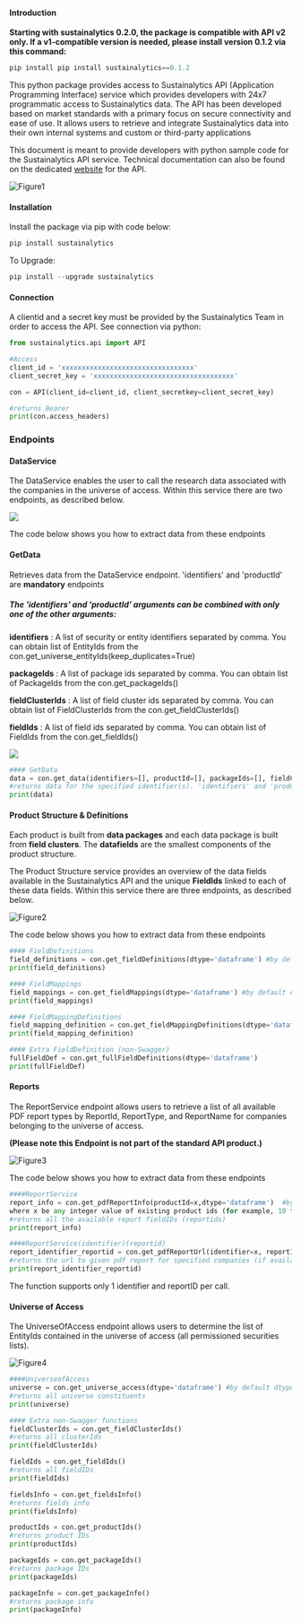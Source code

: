 #### Introduction

**Starting with sustainalytics 0.2.0, the package is compatible with API v2 only. If a v1-compatible version is needed, please install version 0.1.2 via this command:**

```python
pip install pip install sustainalytics==0.1.2
```


This python package provides access to Sustainalytics API (Application Programming Interface) service which provides developers with 24x7 programmatic access to Sustainalytics data. The API has been developed based on market standards with a primary focus on secure connectivity and ease of use. It allows users to retrieve and integrate Sustainalytics data into their own internal systems and custom or third-party applications

This document is meant to provide developers with python sample code for the Sustainalytics API service.
Technical documentation can also be found on the dedicated [website](https://api.sustainalytics.com/swagger/ui/index/index.html) for the API.

![Figure1](https://github.com/Kienka/sustainalytics/raw/master/sustainalytics/Figure1.PNG)

#### Installation
<p>Install the package via pip with code below:


```python
pip install sustainalytics
```

To Upgrade:


```python
pip install --upgrade sustainalytics
```

#### Connection
A clientid and a secret key must be provided by the Sustainalytics Team in order to access the API.
See connection via python:


```python
from sustainalytics.api import API

#Access
client_id = 'xxxxxxxxxxxxxxxxxxxxxxxxxxxxxxxxx'
client_secret_key = 'xxxxxxxxxxxxxxxxxxxxxxxxxxxxxxxxxxx'

con = API(client_id=client_id, client_secretkey=client_secret_key)

#returns Bearer
print(con.access_headers)
```

### Endpoints

#### DataService

The DataService enables the user to call the research data associated with the companies in the universe of access. Within this service there are two endpoints, as described below.

![](https://github.com/Kienka/sustainalytics/raw/master/sustainalytics/dataservice.png)

The code below shows you how to extract data from these endpoints

#### GetData 

Retrieves data from the DataService endpoint. 'identifiers' and 'productId' are **mandatory** endpoints


##### __The 'identifiers' and 'productId' arguments can be combined with only one of the other arguments:__

__identifiers__ : A list of security or entity identifiers separated by comma. You can obtain list of EntityIds from the con.get_universe_entityIds(keep_duplicates=True)

__packageIds__ : A list of package ids separated by comma. You can obtain list of PackageIds from the con.get_packageIds()

__fieldClusterIds__ : A list of field cluster ids separated by comma. You can obtain list of FieldClusterIds from the con.get_fieldClusterIds()

__fieldIds__ : A list of field ids separated by comma. You can obtain list of FieldIds from the con.get_fieldIds()

![](https://github.com/Kienka/sustainalytics/raw/master/sustainalytics/ds_params.png)


```python
#### GetData
data = con.get_data(identifiers=[], productId=[], packageIds=[], fieldClusterIds=[], fieldIds=[])
#returns data for the specified identifier(s). 'identifiers' and 'productId' are required for the function to work.
print(data)
```

#### Product Structure & Definitions

Each product is built from __data packages__ and each data package is built from __field clusters__. The __datafields__ are the smallest components of the product structure. 

The Product Structure service provides an overview  of the data fields available in the  Sustainalytics API and the unique __FieldIds__ linked to each of these data fields. Within this service there are three endpoints, as described below.

![Figure2](https://github.com/Kienka/sustainalytics/raw/master/sustainalytics/fids.png)

The code below shows you how to extract data from these endpoints


```python
#### FieldDefinitions
field_definitions = con.get_fieldDefinitions(dtype='dataframe') #by default dtype='json'
print(field_definitions)

#### FieldMappings
field_mappings = con.get_fieldMappings(dtype='dataframe') #by default dtype='json'
print(field_mappings)

#### FieldMappingDefinitions
field_mapping_definition = con.get_fieldMappingDefinitions(dtype='dataframe') #by default dtype='json'
print(field_mapping_definition)

#### Extra FieldDefinition (non-Swagger)
fullFieldDef = con.get_fullFieldDefinitions(dtype='dataframe')
print(fullFieldDef)
```

#### Reports

The ReportService endpoint allows users to retrieve a list of all available PDF report types by ReportId, ReportType, and ReportName for companies belonging to the universe of access. 

__(Please note this Endpoint is not part of the standard API product.)__

![Figure3](https://github.com/Kienka/sustainalytics/raw/master/sustainalytics/reports.png)

The code below shows you how to extract data from these endpoints


```python
####ReportService
report_info = con.get_pdfReportInfo(productId=x,dtype='dataframe')  #by default dtype='json'
where x be any integer value of existing product ids (for example, 10 for Corporate Data)
#returns all the available report fieldIDs (reportids)
print(report_info)

####ReportService(identifier)(reportid)
report_identifier_reportid = con.get_pdfReportUrl(identifier=x, reportId=y)
#returns the url to given pdf report for specified companies (if available)
print(report_identifier_reportid)
```

The function supports only 1 identifier and reportID per call.

####  Universe of Access

The UniverseOfAccess endpoint allows users to determine the list of EntityIds contained in the universe of access (all permissioned securities lists).

![Figure4](https://github.com/Kienka/sustainalytics/raw/master/sustainalytics/univ.png)


```python
####UniverseofAccess
universe = con.get_universe_access(dtype='dataframe') #by default dtype='json'
#returns all universe constituents
print(universe)
```


```python
#### Extra non-Swagger functions
fieldClusterIds = con.get_fieldClusterIds()
#returns all clusterIds
print(fieldClusterIds)

fieldIds = con.get_fieldIds()
#returns all fieldIDs
print(fieldIds)

fieldsInfo = con.get_fieldsInfo()
#returns fields info
print(fieldsInfo)

productIds = con.get_productIds()
#returns product IDs
print(productIds)

packageIds = con.get_packageIds()
#returns package IDs
print(packageIds)

packageInfo = con.get_packageInfo()
#returns package info
print(packageInfo)
```
